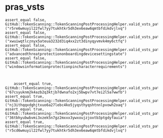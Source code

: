 # pras_vsts

    assert_equal false, GitHub::TokenScanning::TokenScanningPostProcessingHelper.valid_vsts_pat_crc?("r5re6wmuyil22fwl7yy7tukhtkr5dh3ex6eaw6qmtbfdikdvjlvq")
    assert_equal false, GitHub::TokenScanning::TokenScanningPostProcessingHelper.valid_vsts_pat_crc?("xwuiwqtlcznyx5ateua3232d3iq4xx2zt3dinyqyvmvk4my6ctfq")
    assert_equal false, GitHub::TokenScanning::TokenScanningPostProcessingHelper.valid_vsts_pat_crc?("advancedthreatprotectiononboardingdevicesettingstate")
    assert_equal false, GitHub::TokenScanning::TokenScanningPostProcessingHelper.valid_vsts_pat_crc?("windowsinformationprotectionpincharacterrequirements")
    
      
    
        assert_equal true, GitHub::TokenScanning::TokenScanningPostProcessingHelper.valid_vsts_pat_crc?("67csyuknm2k4azb2q3ktjb7dwnafo2xj5bwpv7vt7ei2l5a7wwfb")
    assert_equal true, GitHub::TokenScanning::TokenScanningPostProcessingHelper.valid_vsts_pat_crc?("nj3ithqqxdghjtxuo6a27lebc4ko5jyqsthyqshtnnlpvowh2oaq")
    assert_equal true, GitHub::TokenScanning::TokenScanningPostProcessingHelper.valid_vsts_pat_crc?("36tbhyubwbvmi3xzek5n7gz2mxxx3ywxoujzjoxtb3ptgdyfauia")
    assert_equal true, GitHub::TokenScanning::TokenScanningPostProcessingHelper.valid_vsts_pat_crc?("r5cd6wmuyil22fwl7yy7tukhtkr5dh3ex6eaw6qmtbfdikdvjlvq")
